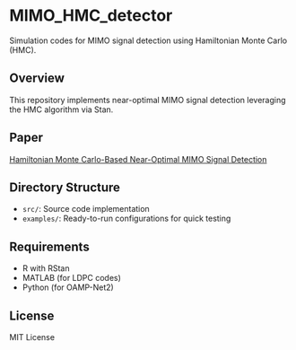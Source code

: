 # MIMO_HMC_detector
Simulation codes for MIMO signal detection using Hamiltonian Monte Carlo (HMC).

## Overview
This repository implements near-optimal MIMO signal detection leveraging the HMC algorithm via Stan.

## Paper
 [Hamiltonian Monte Carlo-Based Near-Optimal MIMO Signal Detection](https://arxiv.org/abs/2412.02391)
 
## Directory Structure
- `src/`: Source code implementation
- `examples/`: Ready-to-run configurations for quick testing


## Requirements
- R with RStan
- MATLAB (for LDPC codes)
- Python (for OAMP-Net2)


## License
MIT License
